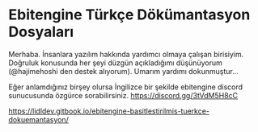 # Ebitengine Türkçe Dökümantasyon Dosyaları

Merhaba.
İnsanlara yazılım hakkında yardımcı olmaya çalışan birisiyim.
Doğruluk konusunda her şeyi düzgün açıkladığımı düşünüyorum (@hajimehoshi den destek alıyorum).
Umarım yardımı dokunmuştur...

Eğer anlamdığınız birşey olursa İngilizce bir şekilde ebitengine discord sunucusunda özgürce sorabilirsiniz.
https://discord.gg/3tVdM5H8cC

https://lidldev.gitbook.io/ebitengine-basitlestirilmis-tuerkce-dokuemantasyon/
